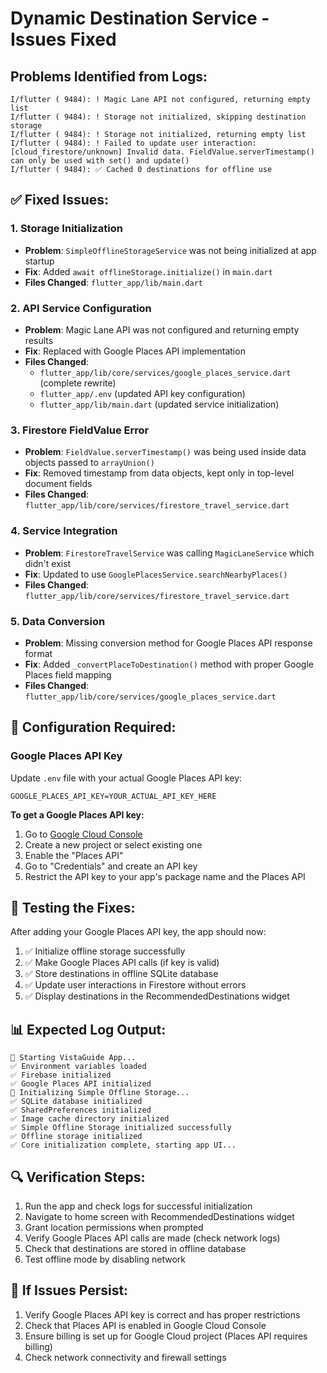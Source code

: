 # Dynamic Destination Service - Issues Fixed

## Problems Identified from Logs:
```
I/flutter ( 9484): ! Magic Lane API not configured, returning empty list
I/flutter ( 9484): ! Storage not initialized, skipping destination storage  
I/flutter ( 9484): ! Storage not initialized, returning empty list
I/flutter ( 9484): ! Failed to update user interaction: [cloud_firestore/unknown] Invalid data. FieldValue.serverTimestamp() can only be used with set() and update()
I/flutter ( 9484): ✅ Cached 0 destinations for offline use
```

## ✅ Fixed Issues:

### 1. Storage Initialization
- **Problem**: `SimpleOfflineStorageService` was not being initialized at app startup
- **Fix**: Added `await offlineStorage.initialize()` in `main.dart`
- **Files Changed**: `flutter_app/lib/main.dart`

### 2. API Service Configuration  
- **Problem**: Magic Lane API was not configured and returning empty results
- **Fix**: Replaced with Google Places API implementation
- **Files Changed**: 
  - `flutter_app/lib/core/services/google_places_service.dart` (complete rewrite)
  - `flutter_app/.env` (updated API key configuration)
  - `flutter_app/lib/main.dart` (updated service initialization)

### 3. Firestore FieldValue Error
- **Problem**: `FieldValue.serverTimestamp()` was being used inside data objects passed to `arrayUnion()`
- **Fix**: Removed timestamp from data objects, kept only in top-level document fields
- **Files Changed**: `flutter_app/lib/core/services/firestore_travel_service.dart`

### 4. Service Integration
- **Problem**: `FirestoreTravelService` was calling `MagicLaneService` which didn't exist
- **Fix**: Updated to use `GooglePlacesService.searchNearbyPlaces()`
- **Files Changed**: `flutter_app/lib/core/services/firestore_travel_service.dart`

### 5. Data Conversion
- **Problem**: Missing conversion method for Google Places API response format
- **Fix**: Added `_convertPlaceToDestination()` method with proper Google Places field mapping
- **Files Changed**: `flutter_app/lib/core/services/google_places_service.dart`

## 🔧 Configuration Required:

### Google Places API Key
Update `.env` file with your actual Google Places API key:
```env
GOOGLE_PLACES_API_KEY=YOUR_ACTUAL_API_KEY_HERE
```

**To get a Google Places API key:**
1. Go to [Google Cloud Console](https://console.cloud.google.com/)
2. Create a new project or select existing one
3. Enable the "Places API" 
4. Go to "Credentials" and create an API key
5. Restrict the API key to your app's package name and the Places API

## 🧪 Testing the Fixes:

After adding your Google Places API key, the app should now:
1. ✅ Initialize offline storage successfully
2. ✅ Make Google Places API calls (if key is valid)
3. ✅ Store destinations in offline SQLite database
4. ✅ Update user interactions in Firestore without errors
5. ✅ Display destinations in the RecommendedDestinations widget

## 📊 Expected Log Output:
```
🚀 Starting VistaGuide App...
✅ Environment variables loaded
✅ Firebase initialized  
✅ Google Places API initialized
🚀 Initializing Simple Offline Storage...
✅ SQLite database initialized
✅ SharedPreferences initialized
✅ Image cache directory initialized
✅ Simple Offline Storage initialized successfully
✅ Offline storage initialized
✅ Core initialization complete, starting app UI...
```

## 🔍 Verification Steps:
1. Run the app and check logs for successful initialization
2. Navigate to home screen with RecommendedDestinations widget
3. Grant location permissions when prompted
4. Verify Google Places API calls are made (check network logs)
5. Check that destinations are stored in offline database
6. Test offline mode by disabling network

## 🚨 If Issues Persist:
1. Verify Google Places API key is correct and has proper restrictions
2. Check that Places API is enabled in Google Cloud Console
3. Ensure billing is set up for Google Cloud project (Places API requires billing)
4. Check network connectivity and firewall settings
